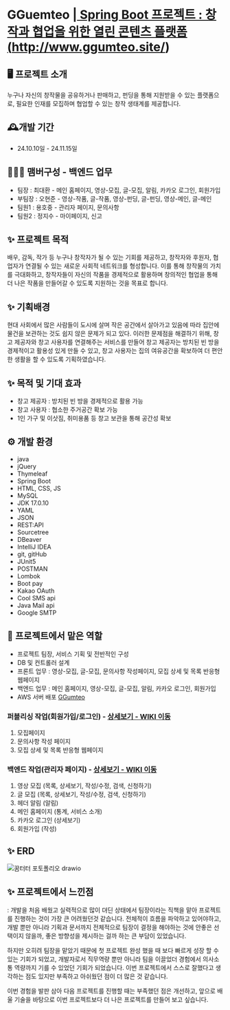 # GGuemteo |<a href="http://www.ggumteo.site/"> Spring Boot 프로젝트 : 창작과 협업을 위한 열린 콘텐츠 플랫폼(http://www.ggumteo.site/)</a>

## 🖥️ 프로젝트 소개
누구나 자신의 창작물을 공유하거나 판매하고, 펀딩을 통해 지원받을 수 있는 플랫폼으로, 필요한 인재를 모집하며 협업할 수 있는 창작 생태계를 제공합니다.


## 🕰️개발 기간
* 24.10.10일 - 24.11.15일

## 🧑‍🤝‍🧑 맴버구성 - 백엔드 업무
 - 팀장  : 최대환 - 메인 홈페이지, 영상-모집, 글-모집, 알림, 카카오 로그인, 회원가입
 - 부팀장 : 오현준 - 영상-작품, 글-작품, 영상-펀딩, 글-펀딩, 영상-메인, 글-메인
 - 팀원1 : 용호중 - 관리자 페이지, 문의사항
 - 팀원2 : 정지수 - 마이페이지, 신고
 
 
 ## ✨ 프로젝트 목적 
 배우, 감독, 작가 등 누구나 창작자가 될 수 있는 기회를 제공하고, 창작자와 후원자, 협업자가 연결될 수 있는 새로운 사회적 네트워크를 형성합니다. 이를 통해 창작물의 가치를 극대화하고, 창작자들이 자신의 작품을 경제적으로 활용하며 창의적인 협업을 통해 더 나은 작품을 만들어갈 수 있도록 지원하는 것을 목표로 합니다.
 
 ## ✨ 기획배경
 현대 사회에서 많은 사람들이 도시에 살며 작은 공간에서 살아가고 있음에 따라 집안에 물건을 보관하는 것도 쉽지 않은 문제가 되고 있다. 이러한 문제점을 해결하기 위해, 창고 제공자와 창고 사용자를 연결해주는 서비스를 만들어 창고 제공자는 방치된 빈 방을 경제적이고 활용성 있게 만들 수 있고, 창고 사용자는 집의 여유공간을 확보하여 더 편안한 생활을 할 수 있도록 기획하였습니다.

 ## ✨ 목적 및 기대 효과
- 창고 제공자 : 방치된 빈 방을 경제적으로 활용 가능
- 창고 사용자 : 협소한 주거공간 확보 가능
- 1인 가구 및 이삿짐, 취미용품 등 창고 보관을 통해 공간성 확보

## ⚙️ 개발 환경
- java
- jQuery
- Thymeleaf
- Spring Boot
- HTML, CSS, JS
- MySQL
- JDK 17.0.10
- YAML
- JSON
- REST:API
- Sourcetree
- DBeaver
- IntelliJ IDEA
- git, gitHub
- JUnit5
- POSTMAN
- Lombok
- Boot pay
- Kakao OAuth
- Cool SMS api
- Java Mail api
- Google SMTP

 ## 📌 프로젝트에서 맡은 역할 
- 프로젝트 팀장, 서비스 기획 및 전반적인 구성
- DB 및 컨트롤러 설계 
- 프론트 업무 : 영상-모집, 글-모집, 문의사항 작성페이지, 모집 상세 및 목록 반응형 웹페이지 
- 백엔드 업무 : 메인 홈페이지, 영상-모집, 글-모집, 알림, 카카오 로그인, 회원가입
- AWS 서버 배포 <a href="http://www.ggumteo.site/">GGumteo</a>

### 퍼블리싱 작업(회원가입/로그인) - <a href="https://github.com/code-hyun/ggumteo/wiki/맡은-기능-소개--(퍼블리싱)" > 상세보기 - WIKI 이동</a>
 1. 모집페이지 <br>
 2. 문의사항 작성 페이지 <br>
 3. 모집 상세 및 목록 반응형 웹페이지 <br>

### 백엔드 작업(관리자 페이지) - <a href="https://github.com/code-hyun/ggumteo/wiki/맡은-기능-소개-(백엔드)" >상세보기 - WIKI 이동</a>
 1. 영상 모집 (목록, 상세보기, 작성/수정, 검색, 신청하기) <br>
 2. 글 모집 (목록, 상세보기, 작성/수정, 검색, 신청하기)<br>
 3. 헤더 알림 (알림)<br>
 4. 메인 홈페이지 (통계, 서비스 소개)<br>
 5. 카카오 로그인 (상세보기)<br>
 6. 회원가입 (작성)<br>

## ✨ ERD
![꿈터터 포토폴리오 drawio](https://user-images.githubusercontent.com/122762287/233322002-5be1e3da-90ba-4e2a-ab88-38ad95b48aaf.png)

## ✨ 프로젝트에서 느낀점
 : 개발을 처음 배웠고 실력적으로 많이 뎌딘 상태에서 팀장이라는 직책을 맡아 프로젝트를 진행하는 것이 가장 큰 어려웠던것 같습니다. 전체적이 흐름을 파악하고 있어야하고, 개발 뿐만 아니라 기획과 문서까지 전체적으로 팀장이 결정을 해야하는 것에 안좋은 선택이지 않을까, 좋은 방향성을 제시하는 걸까 하는 큰 부담이 있었습니다.
 
 하지만 오히려 팀장을 맡았기 때문에 첫 프로젝트 완성 했을 때 보다 빠르게 성장 할 수 있는 기회가 되었고, 개발자로서 직무역량 뿐만 아니라 팀을 이끌었더 경험에서 의사소통 역량까지 기를 수 있었던 기회가 되었습니다. 이번 프로젝트에서 스스로 잘했다고 생각하는 점도 있지만 부족하고 아쉬웠던 점이 더 많은 것 같습니다. 
 
이번 경험을 발판 삼아 다음 프로젝트를 진행할 때는 부족했던 점은 개선하고, 앞으로 배울 기술을 바탕으로 이번 프로젝트보다 더 나은 프로젝트를 만들어 보고 싶습니다.
